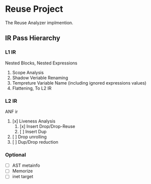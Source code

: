 # Reuse Project

The Reuse Analyzer implmention.

## IR Pass Hierarchy

### L1 IR

Nested Blocks, Nested Expressions

1. Scope Analysis
2. Shadow Veriable Renaming
3. Tempreture Variable Name (including ignored expressions values)
4. Flattening, To L2 IR

### L2 IR

ANF ir

1. [x] Liveness Analysis
    1. [x] Insert Drop/Drop-Reuse
    2. [ ] Insert Dup
2. [ ] Drop unrolling
3. [ ] Dup/Drop reduction

### Optional

- [ ] AST metainfo
- [ ] Memorize
- [ ] inet target
